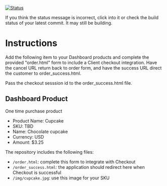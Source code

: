 [![Status](https://img.shields.io/badge/status-PROCESSING-COMMIT_ID-41e34d3cec61f0488b461b41b21dcad227215fde-yellow.svg)](https://github.com/raysaavedra-work/bakery_scaffold_uRs2lhQEgoBdZQJy/commit/41e34d3cec61f0488b461b41b21dcad227215fde)




If you think the status message is incorrect, click into it or check the build status of your latest commit. It may still be building.

# Instructions 

Add the following item to your Dashboard products and complete the provided "order.html" form to include a Client checkout integration. Have the cancel URL return back to order form, and have the success URL direct the customer to order_success.html. 

Pass the checkout sesssion id to the order_success.html file.

## Dashboard Product
One time purchase product
* Product Name: Cupcake
* SKU: TBD
* Name: Chocolate cupcake
* Currency: USD
* Amount: $3.25

The repository includes the following files:
* `/order.html`: complete this form to integrate with Checkout
* `/order_success.html`: the application should redirect here when Checkout is successful
* `/img/cupcake.jpg`: use this image for your SKU
